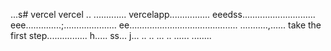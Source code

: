 ...s# vercel
vercel
..
.............
vercelapp................
eeedss.............................
eee..............;.....................
 ee...........................................
...........,......
 take the first step................
h.....
ss...
j...
..
..
...
..
......
........
